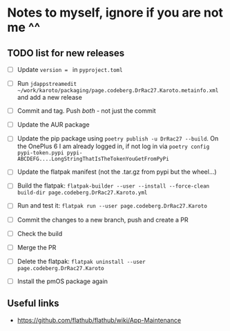 # Notes to myself, ignore if you are not me ^^

## TODO list for new releases
- [ ] Update `version = ` in `pyproject.toml`
- [ ] Run `jdappstreamedit ~/work/karoto/packaging/page.codeberg.DrRac27.Karoto.metainfo.xml` and add a new release
- [ ] Commit and tag. Push *both* - not just the commit
- [ ] Update the AUR package
- [ ] Update the pip package using `poetry publish -u DrRac27 --build`. On the OnePlus 6 I am already logged in, if not log in via `poetry config pypi-token.pypi pypi-ABCDEFG....LongStringThatIsTheTokenYouGetFromPyPi`
- [ ] Update the flatpak manifest (not the .tar.gz from pypi but the wheel...)
- [ ] Build the flatpak: `flatpak-builder --user --install --force-clean build-dir page.codeberg.DrRac27.Karoto.yml`
- [ ] Run and test it: `flatpak run --user page.codeberg.DrRac27.Karoto`
- [ ] Commit the changes to a new branch, push and create a PR
- [ ] Check the build
- [ ] Merge the PR
- [ ] Delete the flatpak: `flatpak uninstall --user page.codeberg.DrRac27.Karoto`
- [ ] Install the pmOS package again


## Useful links
- https://github.com/flathub/flathub/wiki/App-Maintenance
